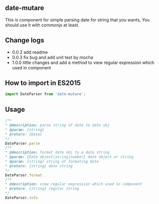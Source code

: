## date-mutare

This is component for simple parsing date for string that you wants, You should use it with commonjs at least.

## Change logs
* 0.0.2 add readme
* 0.0.3 fix bug and add unit test by mocha
* 1.0.0 little changes and add a method to view regular expression which used in component

## How to import in ES2015
```js
import DateParser from 'date-mutare';
```

## Usage
```js
/**
* @description: parse string of date to date obj
* @param: {string}
* @return: {Date}
*/
DateParser.parse
/**
* @description: format date obj to a date string 
* @param: {Date object|string|number} date object or string
* @param: {string} string of formating date
* @return: {string} date string
*/
DateParser.format
/**
* @description: view regular expression which used in component
* @return: {string} regular string
*/
DateParser.info
```
